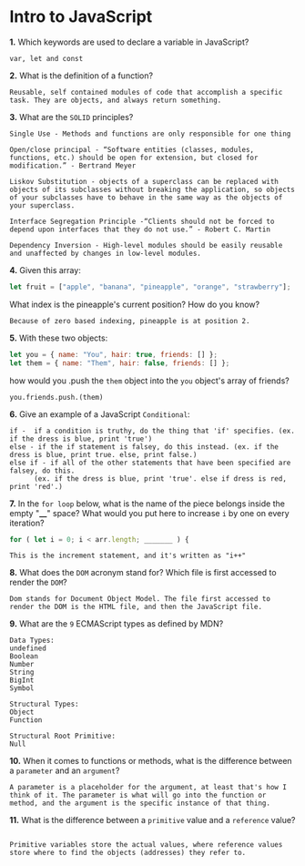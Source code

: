 # Intro to JavaScript

**1.** Which keywords are used to declare a variable in JavaScript?

```
var, let and const
```

**2.** What is the definition of a function?

```
Reusable, self contained modules of code that accomplish a specific task. They are objects, and always return something.

```

**3.** What are the `SOLID` principles?

```
Single Use - Methods and functions are only responsible for one thing

Open/close principal - “Software entities (classes, modules, functions, etc.) should be open for extension, but closed for modification.” - Bertrand Meyer

Liskov Substitution - objects of a superclass can be replaced with objects of its subclasses without breaking the application, so objects of your subclasses have to behave in the same way as the objects of your superclass.

Interface Segregation Principle -“Clients should not be forced to depend upon interfaces that they do not use.” - Robert C. Martin

Dependency Inversion - High-level modules should be easily reusable and unaffected by changes in low-level modules.
```

**4.** Given this array:

```js
let fruit = ["apple", "banana", "pineapple", "orange", "strawberry"];
```

What index is the pineapple's current position? How do you know?

```
Because of zero based indexing, pineapple is at position 2.

```

**5.** With these two objects:

```js
let you = { name: "You", hair: true, friends: [] };
let them = { name: "Them", hair: false, friends: [] };
```

how would you .push the `them` object into the `you` object's array of friends?

```
you.friends.push.(them)

```

**6.** Give an example of a JavaScript `Conditional`:

```
if -  if a condition is truthy, do the thing that 'if' specifies. (ex. if the dress is blue, print 'true')
else - if the if statement is falsey, do this instead. (ex. if the dress is blue, print true. else, print false.)
else if - if all of the other statements that have been specified are falsey, do this.
      (ex. if the dress is blue, print 'true'. else if dress is red, print 'red'.)

```

**7.** In the `for loop` below, what is the name of the piece belongs inside the empty "**\_\_**" space? What would you put here to increase `i` by one on every iteration?

```js
for ( let i = 0; i < arr.length; _______ ) {
```

```
This is the increment statement, and it's written as "i++"
```

**8.** What does the `DOM` acronym stand for? Which file is first accessed to render the `DOM`?

```
Dom stands for Document Object Model. The file first accessed to render the DOM is the HTML file, and then the JavaScript file.

```

**9.** What are the `9` ECMAScript types as defined by MDN?

```
Data Types:
undefined
Boolean
Number
String
BigInt
Symbol

Structural Types:
Object
Function

Structural Root Primitive:
Null
```

**10.** When it comes to functions or methods, what is the difference between a `parameter` and an `argument`?

```
A parameter is a placeholder for the argument, at least that's how I think of it. The parameter is what will go into the function or method, and the argument is the specific instance of that thing.
```

**11.** What is the difference between a `primitive` value and a `reference` value?

```

Primitive variables store the actual values, where reference values store where to find the objects (addresses) they refer to.

```
